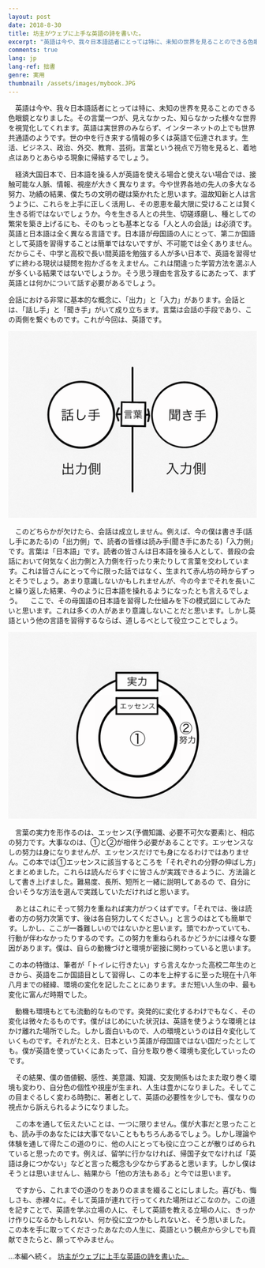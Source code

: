 ```yaml
---
layout: post
date: 2018-8-30
title: 坊主がウェブに上手な英語の詩を書いた。
excerpt: "英語は今や、我々日本語話者にとっては特に、未知の世界を見ることのできる色眼鏡となりました。その言葉一つが、見えなかった、知らなかった様々な世界を視覚化してくれます。英語は実世界のみならず、インターネットの上でも世界共通語のようです。"
comments: true
lang: jp
lang-ref: 拙書
genre: 実用
thumbnail: /assets/images/mybook.JPG
---
```


　英語は今や、我々日本語話者にとっては特に、未知の世界を見ることのできる色眼鏡となりました。その言葉一つが、見えなかった、知らなかった様々な世界を視覚化してくれます。英語は実世界のみならず、インターネットの上でも世界共通語のようです。世の中を行き来する情報の多くは英語で伝達されます。生活、ビジネス、政治、外交、教育、芸術。言葉という視点で万物を見ると、着地点はありとあらゆる現象に帰結するでしょう。

　経済大国日本で、日本語を操る人が英語を使える場合と使えない場合では、接触可能な人脈、情報、視座が大きく異なります。今や世界各地の先人の多大なる努力、功績の結果、僕たちの文明の礎は築かれたと思います。温故知新と人は言うように、これらを上手に正しく活用し、その恩恵を最大限に受けることは賢く生きる術ではないでしょうか。今を生きる人との共生、切磋琢磨し、種としての繁栄を築き上げるにも、そのもっとも基本となる「人と人の会話」は必須です。
英語と日本語は全く異なる言語です。日本語が母国語の人にとって、第二か国語として英語を習得することは簡単ではないですが、不可能では全くありません。だからこそ、中学と高校で長い間英語を勉強する人が多い日本で、英語を習得せずに終わる現状は疑問を抱かざるをえません。これは間違った学習方法を選ぶ人が多くいる結果ではないでしょうか。そう思う理由を言及するにあたって、まず英語とは何かについて話す必要があるでしょう。

会話における非常に基本的な概念に、「出力」と「入力」があります。会話とは、「話し手」と「聞き手」がいて成り立ちます。言葉は会話の手段であり、この両側を繋ぐものです。これが今回は、英語です。

<img src="/assets/images/graph1.png" style="border:none;" class="image_in_post">

　このどちらかが欠けたら、会話は成立しません。例えば、今の僕は書き手(話し手にあたる)の「出力側」で、読者の皆様は読み手(聞き手にあたる)「入力側」です。言葉は「日本語」です。読者の皆さんは日本語を操る人として、普段の会話において何気なく出力側と入力側を行ったり来たりして言葉を交わしています。これは皆さんにとって今に限った話ではなく、生まれて赤ん坊の時からずっとそうでしょう。あまり意識しないかもしれませんが、今の今までそれを長いこと繰り返した結果、今のように日本語を操れるようになったとも言えるでしょう。
　ここで、その母国語の日本語を習得した仕組みを下の模式図にしてみたいと思います。これは多くの人があまり意識しないことだと思います。しかし英語という他の言語を習得するならば、道しるべとして役立つことでしょう。

<img src="/assets/images/graph2.png" style="border:none;" class="image_in_post">

　言葉の実力を形作るのは、エッセンス(予備知識、必要不可欠な要素)と、相応の努力です。大事なのは、①と②が相伴う必要があることです。エッセンスなしの努力は身になりませんが、エッセンスだけでも身になるわけではありません。この本では①エッセンスに該当するところを「それぞれの分野の伸ばし方」とまとめました。これらは読んだらすぐに皆さんが実践できるように、方法論として書き上げました。難易度、長所、短所と一緒に説明してあるの で、自分に合いそうな方法を選んで実践していただければと思います。

　あとはこれにそって努力を重ねれば実力がつくはずです。「それでは、後は読者の方の努力次第です、後は各自努力してください。」と言うのはとても簡単です。しかし、ここが一番難しいのではないかと思います。頭でわかっていても、行動が伴わなかったりするのです。この努力を重ねられるかどうかには様々な要因があります。僕は、自らの動機づけと環境が密接に関わっていると思います。

この本の特徴は、筆者が「トイレに行きたい」すら言えなかった高校二年生のときから、英語を二か国語目として習得し、この本を上梓するに至った現在十八年八月までの経緯、環境の変化を記したことにあります。まだ短い人生の中、最も変化に富んだ時期でした。

　動機も環境もとても流動的なものです。突発的に変化するわけでもなく、その変化は微々たるものです。僕がはじめにいた状況は、英語を使うような環境とはかけ離れた場所でした。しかし面白いもので、人の環境というのは日々変化していくものです。それがたとえ、日本という英語が母国語ではない国だったとしても。僕が英語を使っていくにあたって、自分を取り巻く環境も変化していったのです。

　その結果、僕の価値観、感性、美意識、知識、交友関係もはたまた取り巻く環境も変わり、自分色の個性や視座が生まれ、人生は豊かになりました。そしてこの目まぐるしく変わる時勢に、著者として、英語の必要性を少しでも、僕なりの視点から訴えられるようになりました。

　この本を通して伝えたいことは、一つに限りません。僕が大事だと思ったことも、読み手のあなたには大事でないことももちろんあるでしょう。しかし理論や体験を通して得たこの道のりに、他の人にとっても役に立つことが散りばめられていると思ったのです。例えば、留学に行かなければ、帰国子女でなければ「英語は身につかない」などと言った概念も少なからずあると思います。しかし僕はそうとは思いませんし、結果から「他の方法もある」と今では思います。

　ですから、これまでの道のりをありのままを綴ることにしました。喜びも、悔しさも、赤裸々に。そして英語が連れて行ってくれた場所はどこなのか。この道を記すことで、英語を学ぶ立場の人に、そして英語を教える立場の人に、きっかけ作りになるかもしれない、何か役に立つかもしれないと、そう思いました。
この本を手に取ってくださったあなたの人生に、英語という観点から少しでも貢献できたらと、願ってやみません。

...本編へ続く。
[坊主がウェブに上手な英語の詩を書いた。](https://www.amazon.co.jp/dp/B07GXWN196)
